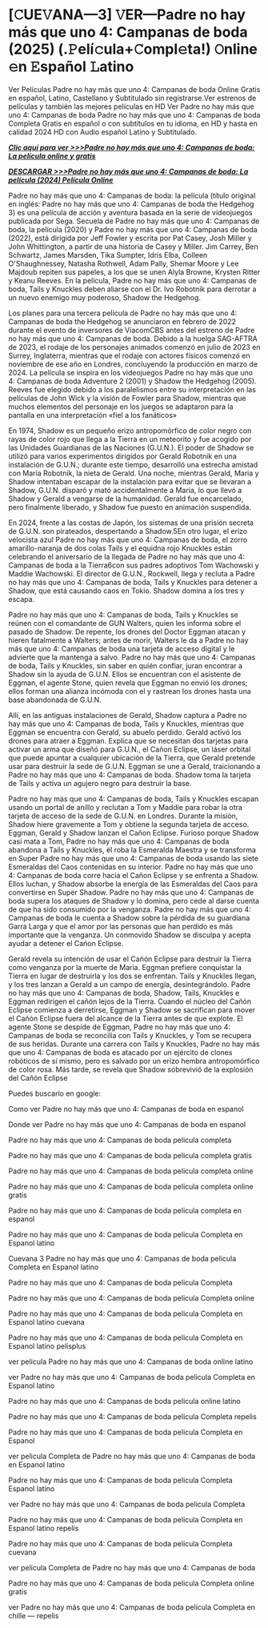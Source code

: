 # [𝙲UE𝚅ANA—3] 𝚅ER—Padre no hay más que uno 4: Campanas de boda (2025) (.𝙿elí𝚌ula+𝙲ompl𝚎ta!) 𝙾nline 𝚎n 𝙴spañol 𝙻atino

Ver Películas Padre no hay más que uno 4: Campanas de boda Online Gratis en español, Latino, Castellano y Subtitulado sin registrarse.Ver estrenos de películas y también las mejores películas en HD Ver Padre no hay más que uno 4: Campanas de boda Padre no hay más que uno 4: Campanas de boda Completa Gratis en español o con subtítulos en tu idioma, en HD y hasta en calidad 2024 HD con Audio español Latino y Subtitulado.

*<a href="https://sixmedia.online/es/movie/1030076/padre-no-hay-mas-que-uno-4-campanas-de-boda.git">**Clic aquí para ver >>>Padre no hay más que uno 4: Campanas de boda: La película online y gratis**</a>*

*<a href="https://sixmedia.online/es/movie/1030076/padre-no-hay-mas-que-uno-4-campanas-de-boda.git">**DESCARGAR >>>Padre no hay más que uno 4: Campanas de boda: La película (2024) Película Online**</a>*

Padre no hay más que uno 4: Campanas de boda: la película (título original en inglés: Padre no hay más que uno 4: Campanas de boda the Hedgehog 3) es una película de acción y aventura basada en la serie de videojuegos publicada por Sega. Secuela de Padre no hay más que uno 4: Campanas de boda, la película (2020) y Padre no hay más que uno 4: Campanas de boda (2022), está dirigida por Jeff Fowler y escrita por Pat Casey, Josh Miller y John Whittington, a partir de una historia de Casey y Miller. Jim Carrey, Ben Schwartz, James Marsden, Tika Sumpter, Idris Elba, Colleen O'Shaughnessey, Natasha Rothwell, Adam Pally, Shemar Moore y Lee Majdoub repiten sus papeles, a los que se unen Alyla Browne, Krysten Ritter y Keanu Reeves. En la película, Padre no hay más que uno 4: Campanas de boda, Tails y Knuckles deben aliarse con el Dr. Ivo Robotnik para derrotar a un nuevo enemigo muy poderoso, Shadow the Hedgehog.

Los planes para una tercera película de Padre no hay más que uno 4: Campanas de boda the Hedgehog se anunciaron en febrero de 2022 durante el evento de inversores de ViacomCBS antes del estreno de Padre no hay más que uno 4: Campanas de boda. Debido a la huelga SAG-AFTRA de 2023, el rodaje de los personajes animados comenzó en julio de 2023 en Surrey, Inglaterra, mientras que el rodaje con actores físicos comenzó en noviembre de ese año en Londres, concluyendo la producción en marzo de 2024. La película se inspira en los videojuegos Padre no hay más que uno 4: Campanas de boda Adventure 2 (2001) y Shadow the Hedgehog (2005). Reeves fue elegido debido a los paralelismos entre su interpretación en las películas de John Wick y la visión de Fowler para Shadow, mientras que muchos elementos del personaje en los juegos se adaptaron para la pantalla en una interpretación «fiel a los fanáticos»

En 1974, Shadow es un pequeño erizo antropomórfico de color negro con rayas de color rojo que llega a la Tierra en un meteorito y fue acogido por las Unidades Guardianas de las Naciones (G.U.N.). El poder de Shadow se utilizó para varios experimentos dirigidos por Gerald Robotnik en una instalación de G.U.N.; durante este tiempo, desarrolló una estrecha amistad con María Robotnik, la nieta de Gerald. Una noche, mientras Gerald, Maria y Shadow intentaban escapar de la instalación para evitar que se llevaran a Shadow, G.U.N. disparó y mató accidentalmente a Maria, lo que llevó a Shadow y Gerald a vengarse de la humanidad. Gerald fue encarcelado, pero finalmente liberado, y Shadow fue puesto en animación suspendida.

En 2024, frente a las costas de Japón, los sistemas de una prisión secreta de G.U.N. son pirateados, despertando a Shadow.5​En otro lugar, el erizo velocista azul Padre no hay más que uno 4: Campanas de boda, el zorro amarillo-naranja de dos colas Tails y el equidna rojo Knuckles están celebrando el aniversario de la llegada de Padre no hay más que uno 4: Campanas de boda a la Tierra6​con sus padres adoptivos Tom Wachowski y Maddie Wachowski. El director de G.U.N., Rockwell, llega y recluta a Padre no hay más que uno 4: Campanas de boda, Tails y Knuckles para detener a Shadow, que está causando caos en Tokio. Shadow domina a los tres y escapa.

Padre no hay más que uno 4: Campanas de boda, Tails y Knuckles se reúnen con el comandante de GUN Walters, quien les informa sobre el pasado de Shadow. De repente, los drones del Doctor Eggman atacan y hieren fatalmente a Walters; antes de morir, Walters le da a Padre no hay más que uno 4: Campanas de boda una tarjeta de acceso digital y le advierte que la mantenga a salvo. Padre no hay más que uno 4: Campanas de boda, Tails y Knuckles, sin saber en quién confiar, juran encontrar a Shadow sin la ayuda de G.U.N. Ellos se encuentran con el asistente de Eggman, el agente Stone, quien revela que Eggman no envió los drones; ellos forman una alianza incómoda con el y rastrean los drones hasta una base abandonada de G.U.N.

Allí, en las antiguas instalaciones de Gerald, Shadow captura a Padre no hay más que uno 4: Campanas de boda, Tails y Knuckles, mientras que Eggman se encuentra con Gerald, su abuelo perdido. Gerald activó los drones para atraer a Eggman. Explica que se necesitan dos tarjetas para activar un arma que diseñó para G.U.N., el Cañon Eclipse, un láser orbital que puede apuntar a cualquier ubicación de la Tierra, que Gerald pretende usar para destruir la sede de G.U.N. Eggman se une a Gerald, traicionando a Padre no hay más que uno 4: Campanas de boda. Shadow toma la tarjeta de Tails y activa un agujero negro para destruir la base.

Padre no hay más que uno 4: Campanas de boda, Tails y Knuckles escapan usando un portal de anillo y reclutan a Tom y Maddie para robar la otra tarjeta de acceso de la sede de G.U.N. en Londres. Durante la misión, Shadow hiere gravemente a Tom y obtiene la segunda tarjeta de acceso. Eggman, Gerald y Shadow lanzan el Cañon Eclipse. Furioso porque Shadow casi mata a Tom, Padre no hay más que uno 4: Campanas de boda abandona a Tails y Knuckles, él roba la Esmeralda Maestra y se transforma en Super Padre no hay más que uno 4: Campanas de boda usando las siete Esmeraldas del Caos contenidas en su interior. Padre no hay más que uno 4: Campanas de boda corre hacia el Cañon Eclipse y se enfrenta a Shadow. Ellos luchan, y Shadow absorbe la energía de las Esmeraldas del Caos para convertirse en Super Shadow. Padre no hay más que uno 4: Campanas de boda supera los ataques de Shadow y lo domina, pero cede al darse cuenta de que ha sido consumido por la venganza. Padre no hay más que uno 4: Campanas de boda le cuenta a Shadow sobre la pérdida de su guardiana Garra Larga y que el amor por las personas que han perdido es más importante que la venganza. Un conmovido Shadow se disculpa y acepta ayudar a detener el Cańon Eclipse.

Gerald revela su intención de usar el Cañón Eclipse para destruir la Tierra como venganza por la muerte de Maria. Eggman prefiere conquistar la Tierra en lugar de destruirla y los dos se enfrentan. Tails y Knuckles llegan, y los tres lanzan a Gerald a un campo de energía, desintegrándolo. Padre no hay más que uno 4: Campanas de boda, Shadow, Tails, Knuckles e Eggman redirigen el cañón lejos de la Tierra. Cuando el núcleo del Cañón Eclipse comienza a derretirse, Eggman y Shadow se sacrifican para mover el Cañón Eclipse fuera del alcance de la Tierra antes de que explote. El agente Stone se despide de Eggman, Padre no hay más que uno 4: Campanas de boda se reconcilia con Tails y Knuckles, y Tom se recupera de sus heridas. Durante una carrera con Tails y Knuckles, Padre no hay más que uno 4: Campanas de boda es atacado por un ejército de clones robóticos de sí mismo, pero es salvado por un erizo hembra antropomórfico de color rosa. Más tarde, se revela que Shadow sobrevivió de la explosión del Cañón Eclipse

Puedes buscarlo en google:

Como ver Padre no hay más que uno 4: Campanas de boda en espanol

Donde ver Padre no hay más que uno 4: Campanas de boda en espanol

Padre no hay más que uno 4: Campanas de boda pelicula completa

Padre no hay más que uno 4: Campanas de boda pelicula completa gratis

Padre no hay más que uno 4: Campanas de boda pelicula completa online

Padre no hay más que uno 4: Campanas de boda pelicula completa online gratis

Padre no hay más que uno 4: Campanas de boda pelicula completa en espanol

Padre no hay más que uno 4: Campanas de boda pelicula Completa en Espanol latino

Cuevana 3 Padre no hay más que uno 4: Campanas de boda pelicula Completa en Espanol latino

Padre no hay más que uno 4: Campanas de boda pelicula Completa

Padre no hay más que uno 4: Campanas de boda pelicula Completa online

Padre no hay más que uno 4: Campanas de boda pelicula Completa en Espanol latino cuevana

Padre no hay más que uno 4: Campanas de boda pelicula Completa en Espanol latino pelisplus

ver pelicula Padre no hay más que uno 4: Campanas de boda online latino

ver Padre no hay más que uno 4: Campanas de boda pelicula Completa en Espanol latino

Padre no hay más que uno 4: Campanas de boda pelicula online latino

Padre no hay más que uno 4: Campanas de boda pelicula Completa repelis

Padre no hay más que uno 4: Campanas de boda pelicula Completa en Espanol

ver pelicula Completa de Padre no hay más que uno 4: Campanas de boda en Espanol latino

Padre no hay más que uno 4: Campanas de boda pelicula Completa Espanol latino

ver Padre no hay más que uno 4: Campanas de boda pelicula Completa

Padre no hay más que uno 4: Campanas de boda pelicula Completa en Espanol latino repelis

Padre no hay más que uno 4: Campanas de boda pelicula Completa cuevana

ver pelicula Completa de Padre no hay más que uno 4: Campanas de boda

Padre no hay más que uno 4: Campanas de boda pelicula Completa online gratis

ver Padre no hay más que uno 4: Campanas de boda pelicula Completa en chille — repelis

